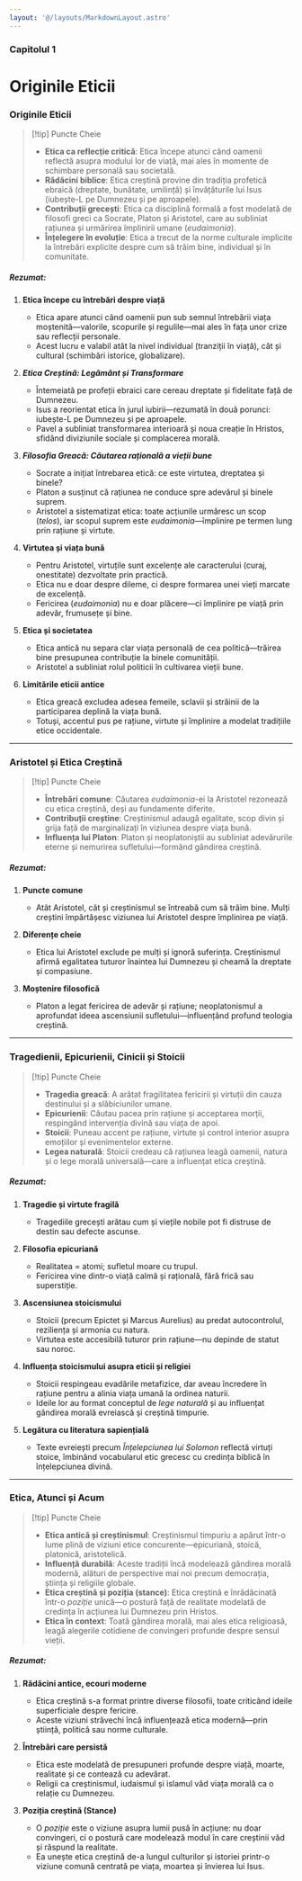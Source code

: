 ```yaml
---
layout: '@/layouts/MarkdownLayout.astro'
---
```


### Capitolul 1

# Originile Eticii

### Originile Eticii

> [!tip] Puncte Cheie
>
> - **Etica ca reflecție critică**: Etica începe atunci când oamenii reflectă asupra modului lor de viață, mai ales în momente de schimbare personală sau societală.
> - **Rădăcini biblice**: Etica creștină provine din tradiția profetică ebraică (dreptate, bunătate, umilință) și învățăturile lui Isus (iubește-L pe Dumnezeu și pe aproapele).
> - **Contribuții grecești**: Etica ca disciplină formală a fost modelată de filosofi greci ca Socrate, Platon și Aristotel, care au subliniat rațiunea și urmărirea împlinirii umane (_eudaimonia_).
> - **Înțelegere în evoluție**: Etica a trecut de la norme culturale implicite la întrebări explicite despre cum să trăim bine, individual și în comunitate.

##### Rezumat:

1. **Etica începe cu întrebări despre viață**

   - Etica apare atunci când oamenii pun sub semnul întrebării viața moștenită—valorile, scopurile și regulile—mai ales în fața unor crize sau reflecții personale.
   - Acest lucru e valabil atât la nivel individual (tranziții în viață), cât și cultural (schimbări istorice, globalizare).

2. _**Etica Creștină: Legământ și Transformare**_

   - Întemeiată pe profeții ebraici care cereau dreptate și fidelitate față de Dumnezeu.
   - Isus a reorientat etica în jurul iubirii—rezumată în două porunci: iubește-L pe Dumnezeu și pe aproapele.
   - Pavel a subliniat transformarea interioară și noua creație în Hristos, sfidând diviziunile sociale și complacerea morală.

3. _**Filosofia Greacă: Căutarea rațională a vieții bune**_

   - Socrate a inițiat întrebarea etică: ce este virtutea, dreptatea și binele?
   - Platon a susținut că rațiunea ne conduce spre adevărul și binele suprem.
   - Aristotel a sistematizat etica: toate acțiunile urmăresc un scop (_telos_), iar scopul suprem este _eudaimonia_—împlinire pe termen lung prin rațiune și virtute.

4. **Virtutea și viața bună**

   - Pentru Aristotel, virtuțile sunt excelențe ale caracterului (curaj, onestitate) dezvoltate prin practică.
   - Etica nu e doar despre dileme, ci despre formarea unei vieți marcate de excelență.
   - Fericirea (_eudaimonia_) nu e doar plăcere—ci împlinire pe viață prin adevăr, frumusețe și bine.

5. **Etica și societatea**

   - Etica antică nu separa clar viața personală de cea politică—trăirea bine presupunea contribuție la binele comunității.
   - Aristotel a subliniat rolul politicii în cultivarea vieții bune.

6. **Limitările eticii antice**
   - Etica greacă excludea adesea femeile, sclavii și străinii de la participarea deplină la viața bună.
   - Totuși, accentul pus pe rațiune, virtute și împlinire a modelat tradițiile etice occidentale.

---

### Aristotel și Etica Creștină

> [!tip] Puncte Cheie
>
> - **Întrebări comune**: Căutarea _eudaimonia_-ei la Aristotel rezonează cu etica creștină, deși au fundamente diferite.
> - **Contribuții creștine**: Creștinismul adaugă egalitate, scop divin și grija față de marginalizați în viziunea despre viața bună.
> - **Influența lui Platon**: Platon și neoplatoniștii au subliniat adevărurile eterne și nemurirea sufletului—formând gândirea creștină.

##### Rezumat:

1. **Puncte comune**

   - Atât Aristotel, cât și creștinismul se întreabă cum să trăim bine. Mulți creștini împărtășesc viziunea lui Aristotel despre împlinirea pe viață.

2. **Diferențe cheie**

   - Etica lui Aristotel exclude pe mulți și ignoră suferința. Creștinismul afirmă egalitatea tuturor înaintea lui Dumnezeu și cheamă la dreptate și compasiune.

3. **Moștenire filosofică**
   - Platon a legat fericirea de adevăr și rațiune; neoplatonismul a aprofundat ideea ascensiunii sufletului—influențând profund teologia creștină.

---

### Tragedienii, Epicurienii, Cinicii și Stoicii

> [!tip] Puncte Cheie
>
> - **Tragedia greacă**: A arătat fragilitatea fericirii și virtuții din cauza destinului și a slăbiciunilor umane.
> - **Epicurienii**: Căutau pacea prin rațiune și acceptarea morții, respingând intervenția divină sau viața de apoi.
> - **Stoicii**: Puneau accent pe rațiune, virtute și control interior asupra emoțiilor și evenimentelor externe.
> - **Legea naturală**: Stoicii credeau că rațiunea leagă oamenii, natura și o lege morală universală—care a influențat etica creștină.

##### Rezumat:

1. **Tragedie și virtute fragilă**

   - Tragediile grecești arătau cum și viețile nobile pot fi distruse de destin sau defecte ascunse.

2. **Filosofia epicuriană**

   - Realitatea = atomi; sufletul moare cu trupul.
   - Fericirea vine dintr-o viață calmă și rațională, fără frică sau superstiție.

3. **Ascensiunea stoicismului**

   - Stoicii (precum Epictet și Marcus Aurelius) au predat autocontrolul, reziliența și armonia cu natura.
   - Virtutea este accesibilă tuturor prin rațiune—nu depinde de statut sau noroc.

4. **Influența stoicismului asupra eticii și religiei**

   - Stoicii respingeau evadările metafizice, dar aveau încredere în rațiune pentru a alinia viața umană la ordinea naturii.
   - Ideile lor au format conceptul de _lege naturală_ și au influențat gândirea morală evreiască și creștină timpurie.

5. **Legătura cu literatura sapiențială**
   - Texte evreiești precum _Înțelepciunea lui Solomon_ reflectă virtuți stoice, îmbinând vocabularul etic grecesc cu credința biblică în înțelepciunea divină.

---

### Etica, Atunci și Acum

> [!tip] Puncte Cheie
>
> - **Etica antică și creștinismul**: Creștinismul timpuriu a apărut într-o lume plină de viziuni etice concurente—epicuriană, stoică, platonică, aristotelică.
> - **Influență durabilă**: Aceste tradiții încă modelează gândirea morală modernă, alături de perspective mai noi precum democrația, știința și religiile globale.
> - **Etica creștină și poziția (stance)**: Etica creștină e înrădăcinată într-o _poziție_ unică—o postură față de realitate modelată de credința în acțiunea lui Dumnezeu prin Hristos.
> - **Etica în context**: Toată gândirea morală, mai ales etica religioasă, leagă alegerile cotidiene de convingeri profunde despre sensul vieții.

##### Rezumat:

1. **Rădăcini antice, ecouri moderne**

   - Etica creștină s-a format printre diverse filosofii, toate criticând ideile superficiale despre fericire.
   - Aceste viziuni străvechi încă influențează etica modernă—prin știință, politică sau norme culturale.

2. **Întrebări care persistă**

   - Etica este modelată de presupuneri profunde despre viață, moarte, realitate și ce contează cu adevărat.
   - Religii ca creștinismul, iudaismul și islamul văd viața morală ca o relație cu Dumnezeu.

3. **Poziția creștină (Stance)**
   - O _poziție_ este o viziune asupra lumii pusă în acțiune: nu doar convingeri, ci o postură care modelează modul în care creștinii văd și răspund la realitate.
   - Ea unește etica creștină de-a lungul culturilor și istoriei printr-o viziune comună centrată pe viața, moartea și învierea lui Isus.

